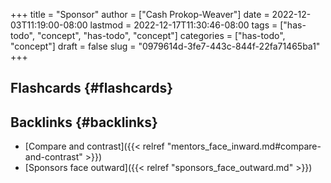 +++
title = "Sponsor"
author = ["Cash Prokop-Weaver"]
date = 2022-12-03T11:19:00-08:00
lastmod = 2022-12-17T11:30:46-08:00
tags = ["has-todo", "concept", "has-todo", "concept"]
categories = ["has-todo", "concept"]
draft = false
slug = "0979614d-3fe7-443c-844f-22fa71465ba1"
+++

## Flashcards {#flashcards}


## Backlinks {#backlinks}

-   [Compare and contrast]({{< relref "mentors_face_inward.md#compare-and-contrast" >}})
-   [Sponsors face outward]({{< relref "sponsors_face_outward.md" >}})
